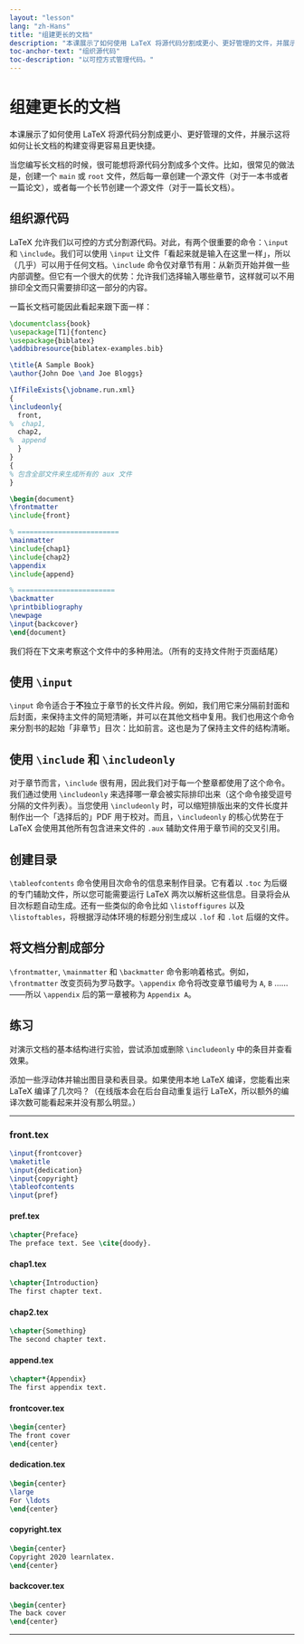 ```yaml
---
layout: "lesson"
lang: "zh-Hans"
title: "组建更长的文档"
description: "本课展示了如何使用 LaTeX 将源代码分割成更小、更好管理的文件，并展示这将如何让长文档的构建变得更容易且更快捷。"
toc-anchor-text: "组织源代码"
toc-description: "以可控方式管理代码。"
---
```


# 组建更长的文档

<script>
preincludes = {
 "pre0": {
    "pre1": "front.tex",
    "pre2": "pref.tex",
    "pre3": "chap1.tex",
    "pre4": "chap2.tex",
    "pre5": "append.tex",
    "pre6": "frontcover.tex",
    "pre7": "dedication.tex",
    "pre8": "copyright.tex",
    "pre9": "backcover.tex",
   }
}
</script>

<span
  class="summary">本课展示了如何使用 LaTeX 将源代码分割成更小、更好管理的文件，并展示这将如何让长文档的构建变得更容易且更快捷。</span>

当您编写长文档的时候，很可能想将源代码分割成多个文件。比如，很常见的做法是，创建一个 `main` 或 `root` 文件，然后每一章创建一个源文件（对于一本书或者一篇论文），或者每一个长节创建一个源文件（对于一篇长文档）。

## 组织源代码

LaTeX 允许我们以可控的方式分割源代码。对此，有两个很重要的命令：`\input` 和 `\include`。我们可以使用 `\input` 让文件「看起来就是输入在这里一样」，所以（几乎）可以用于任何文档。`\include` 命令仅对章节有用：从新页开始并做一些内部调整。但它有一个很大的优势：允许我们选择输入哪些章节，这样就可以不用排印全文而只需要排印这一部分的内容。

一篇长文档可能因此看起来跟下面一样：

<!-- pre0 {% raw %} -->
```latex
\documentclass{book}
\usepackage[T1]{fontenc}
\usepackage{biblatex}
\addbibresource{biblatex-examples.bib}

\title{A Sample Book}
\author{John Doe \and Joe Bloggs}

\IfFileExists{\jobname.run.xml}
{
\includeonly{
  front,
%  chap1,
  chap2,
%  append
  }
}
{
% 包含全部文件来生成所有的 aux 文件
}

\begin{document}
\frontmatter
\include{front}

% =========================
\mainmatter
\include{chap1}
\include{chap2}
\appendix
\include{append}

% ========================
\backmatter
\printbibliography
\newpage
\input{backcover}
\end{document}
```
<!-- {% endraw %} -->

我们将在下文来考察这个文件中的多种用法。（所有的支持文件附于页面结尾）

## 使用 `\input`

`\input` 命令适合于**不**独立于章节的长文件片段。例如，我们用它来分隔前封面和后封面，来保持主文件的简短清晰，并可以在其他文档中复用。我们也用这个命令来分割书的起始「非章节」目次：比如前言。这也是为了保持主文件的结构清晰。

## 使用 `\include` 和 `\includeonly`

对于章节而言，`\include` 很有用，因此我们对于每一个整章都使用了这个命令。我们通过使用 `\includeonly` 来选择哪一章会被实际排印出来（这个命令接受逗号分隔的文件列表）。当您使用 `\includeonly` 时，可以缩短排版出来的文件长度并制作出一个「选择后的」PDF 用于校对。而且，`\includeonly` 的核心优势在于 LaTeX 会使用其他所有包含进来文件的 `.aux` 辅助文件用于章节间的交叉引用。

## 创建目录

`\tableofcontents` 命令使用目次命令的信息来制作目录。它有着以 `.toc` 为后缀的专门辅助文件，所以您可能需要运行 LaTeX 两次以解析这些信息。目录将会从目次标题自动生成。还有一些类似的命令比如 `\listoffigures` 以及 `\listoftables`，将根据浮动体环境的标题分别生成以 `.lof` 和 `.lot` 后缀的文件。

## 将文档分割成部分

`\frontmatter`, `\mainmatter` 和 `\backmatter` 命令影响着格式。例如，`\frontmatter` 改变页码为罗马数字。`\appendix` 命令将改变章节编号为 `A`, `B` ……——所以 `\appendix` 后的第一章被称为 `Appendix A`。

## 练习

对演示文档的基本结构进行实验，尝试添加或删除 `\includeonly` 中的条目并查看效果。

添加一些浮动体并输出图目录和表目录。如果使用本地 LaTeX 编译，您能看出来 LaTeX 编译了几次吗？（在线版本会在后台自动重复运行 LaTeX，所以额外的编译次数可能看起来并没有那么明显。）

----

### front.tex
<!-- pre1 {% raw %} -->
```latex
\input{frontcover}
\maketitle
\input{dedication}
\input{copyright}
\tableofcontents
\input{pref}
```

#### pref.tex
<!-- pre2 {% raw %} -->
```latex
\chapter{Preface}
The preface text. See \cite{doody}.
```
<!-- {% endraw %} -->

#### chap1.tex
<!-- pre3 {% raw %} -->
```latex
\chapter{Introduction}
The first chapter text.
```
<!-- {% endraw %} -->

#### chap2.tex
<!-- pre4 {% raw %} -->
```latex
\chapter{Something}
The second chapter text.
```
<!-- {% endraw %} -->

####  append.tex
<!-- pre5 {% raw %} -->
```latex
\chapter*{Appendix}
The first appendix text.
```
<!-- {% endraw %} -->

#### frontcover.tex
<!-- pre6 {% raw %} -->
```latex
\begin{center}
The front cover
\end{center}
```
<!-- {% endraw %} -->

#### dedication.tex
<!-- pre7 {% raw %} -->
```latex
\begin{center}
\large
For \ldots
\end{center}
```
<!-- {% endraw %} -->

#### copyright.tex
<!-- pre8 {% raw %} -->
```latex
\begin{center}
Copyright 2020 learnlatex.
\end{center}
```
<!-- {% endraw %} -->

#### backcover.tex
<!-- pre9 {% raw %} -->
```latex
\begin{center}
The back cover
\end{center}
```
<!-- {% endraw %} -->

----

